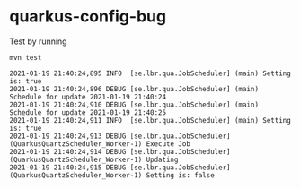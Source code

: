 # quarkus-config-bug

Test by running
 
    mvn test
 
    2021-01-19 21:40:24,895 INFO  [se.lbr.qua.JobScheduler] (main) Setting is: true
    2021-01-19 21:40:24,896 DEBUG [se.lbr.qua.JobScheduler] (main) Schedule for update 2021-01-19 21:40:24
    2021-01-19 21:40:24,910 DEBUG [se.lbr.qua.JobScheduler] (main) Schedule for update 2021-01-19 21:40:25
    2021-01-19 21:40:24,911 INFO  [se.lbr.qua.JobScheduler] (main) Setting is: true
    2021-01-19 21:40:24,913 DEBUG [se.lbr.qua.JobScheduler] (QuarkusQuartzScheduler_Worker-1) Execute Job
    2021-01-19 21:40:24,914 DEBUG [se.lbr.qua.JobScheduler] (QuarkusQuartzScheduler_Worker-1) Updating
    2021-01-19 21:40:24,915 DEBUG [se.lbr.qua.JobScheduler] (QuarkusQuartzScheduler_Worker-1) Setting is: false
